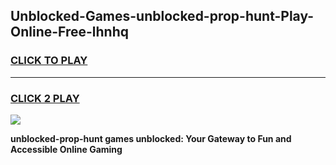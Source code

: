 
## Unblocked-Games-unblocked-prop-hunt-Play-Online-Free-lhnhq
<h3>
<a href="https://premium76.site?title=unblocked-prop-hunt&ref=26A">CLICK TO PLAY</a></h3>
<hr>

<h3>
<a href="https://premium76.site?title=unblocked-prop-hunt&ref=26A">CLICK 2 PLAY</a>
  
</h3>

<a href="https://premium76.site?title=unblocked-prop-hunt&ref=26A"><img src="https://clearcache.store/games.png"></a>


**unblocked-prop-hunt games unblocked: Your Gateway to Fun and Accessible Online Gaming**
